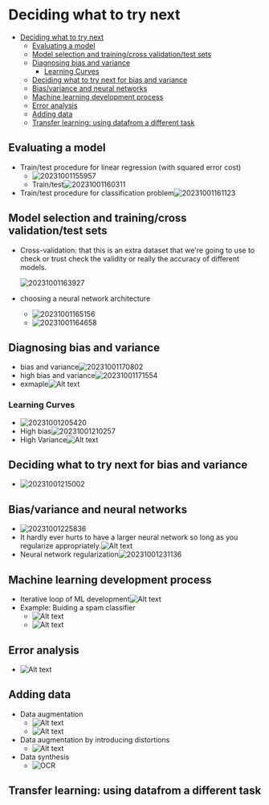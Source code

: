 # Deciding what to try next

- [Deciding what to try next](#deciding-what-to-try-next)
  - [Evaluating a model](#evaluating-a-model)
  - [Model selection and training/cross validation/test sets](#model-selection-and-trainingcross-validationtest-sets)
  - [Diagnosing bias and variance](#diagnosing-bias-and-variance)
    - [Learning Curves](#learning-curves)
  - [Deciding what to try next for bias and variance](#deciding-what-to-try-next-for-bias-and-variance)
  - [Bias/variance and neural networks](#biasvariance-and-neural-networks)
  - [Machine learning development process](#machine-learning-development-process)
  - [Error analysis](#error-analysis)
  - [Adding data](#adding-data)
  - [Transfer learning: using datafrom a different task](#transfer-learning-using-datafrom-a-different-task)

## Evaluating a model

- Train/test procedure for linear regression (with squared error cost)
  - ![20231001155957](https://raw.githubusercontent.com/Logible/Image/main/note_image/20231001155957.png)
  - Train/test![20231001160311](https://raw.githubusercontent.com/Logible/Image/main/note_image/20231001160311.png)
- Train/test procedure for classification problem![20231001161123](https://raw.githubusercontent.com/Logible/Image/main/note_image/20231001161123.png)

## Model selection and training/cross validation/test sets

- Cross-validation: that this is an extra dataset that we're going to use to check or trust check the validity or really the accuracy of different models.

  ![20231001163927](https://raw.githubusercontent.com/Logible/Image/main/note_image/20231001163927.png)

- choosing a neural network architecture
  - ![20231001165156](https://raw.githubusercontent.com/Logible/Image/main/note_image/20231001165156.png)
  - ![20231001164658](https://raw.githubusercontent.com/Logible/Image/main/note_image/20231001164658.png)

## Diagnosing bias and variance

- bias and variance![20231001170802](https://raw.githubusercontent.com/Logible/Image/main/note_image/20231001170802.png)
- high bias and variance![20231001171554](https://raw.githubusercontent.com/Logible/Image/main/note_image/20231001171554.png)
- exmaple![Alt text](images/image-5.png)

### Learning Curves

- ![20231001205420](https://raw.githubusercontent.com/Logible/Image/main/note_image/20231001205420.png)
- High bias![20231001210257](https://raw.githubusercontent.com/Logible/Image/main/note_image/20231001210257.png)
- High Variance![Alt text](images/image-6.png)

## Deciding what to try next for bias and variance

- ![20231001215002](https://raw.githubusercontent.com/Logible/Image/main/note_image/20231001215002.png)

## Bias/variance and neural networks

- ![20231001225836](https://raw.githubusercontent.com/Logible/Image/main/note_image/20231001225836.png)
- It hardly ever hurts to have a larger neural network so long as you regularize appropriately.![Alt text](images/image-8.png)
- Neural network regularization![20231001231136](https://raw.githubusercontent.com/Logible/Image/main/note_image/20231001231136.png)

## Machine learning development process

- Iterative loop of ML development![Alt text](images/image-9.png)
- Example: Buiding a spam classifier
  - ![Alt text](images/image-10.png)
  - ![Alt text](images/image-11.png)

## Error analysis

- ![Alt text](images/image-12.png)

## Adding data

- Data augmentation
  - ![Alt text](images/image-13.png)
  - ![Alt text](images/image-14.png)
- Data augmentation by introducing distortions
  - ![Alt text](images/image-15.png)
- Data synthesis
  - ![OCR](images/image-16.png)

## Transfer learning: using datafrom a different task
